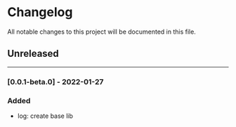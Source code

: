 # Changelog

All notable changes to this project will be documented in this file.

## Unreleased

---

### [0.0.1-beta.0] - 2022-01-27

### Added

- log: create base lib
